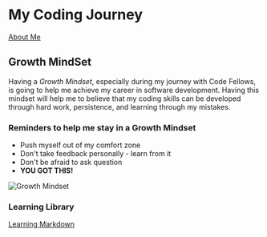 # My Coding Journey 
[About Me](https://arpatterson31.github.io/reading-notes/about-me)
`
`
## Growth MindSet
Having a *Growth Mindset*, especially during my journey with Code Fellows, is going to help me achieve my career in software development. Having this mindset will help me to believe that my coding skills can be developed through hard work, persistence, and learning through my mistakes. 


### Reminders to help me stay in a Growth Mindset
 - Push myself out of my comfort zone
 - Don't take feedback personally - learn from it 
 - Don't be afraid to ask question 
 - **YOU GOT THIS!**

![Growth Mindset](https://www.mvisd.com/cms/lib/TX02216263/Centricity/Domain/1042/brain-teasers-compressor.png)


### Learning Library
[Learning Markdown](https://arpatterson31.github.io/reading-notes/learning-markdown)




